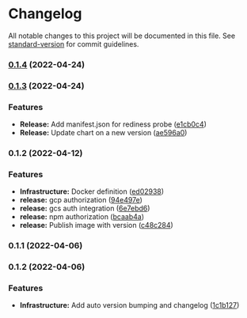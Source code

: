 # Changelog

All notable changes to this project will be documented in this file. See [standard-version](https://github.com/conventional-changelog/standard-version) for commit guidelines.

### [0.1.4](https://github.com/Tripstagger-AA/tripstagger-react-client/compare/v0.1.3...v0.1.4) (2022-04-24)

### [0.1.3](https://github.com/Tripstagger-AA/tripstagger-react-client/compare/v0.1.2...v0.1.3) (2022-04-24)


### Features

* **Release:** Add manifest.json for rediness probe ([e1cb0c4](https://github.com/Tripstagger-AA/tripstagger-react-client/commit/e1cb0c475dae980f3fe94e9adf1fed9d41071b40))
* **Release:** Update chart on a new version ([ae596a0](https://github.com/Tripstagger-AA/tripstagger-react-client/commit/ae596a077a4c3dcecf5c270f9811a040a2a3fae6))

### 0.1.2 (2022-04-12)


### Features

* **Infrastructure:** Docker definition ([ed02938](https://github.com/Tripstagger-AA/tripstagger-react-client/commit/ed02938d3275f7867bef0b253c303b06221a3bd9))
* **release:** gcp authorization  ([94e497e](https://github.com/Tripstagger-AA/tripstagger-react-client/commit/94e497efbc7936cd0756f4e1976568c18e06e695))
* **release:** gcs auth integration  ([6e7ebd6](https://github.com/Tripstagger-AA/tripstagger-react-client/commit/6e7ebd6691fb43450521defc196a49138bab728e))
* **release:** npm authorization ([bcaab4a](https://github.com/Tripstagger-AA/tripstagger-react-client/commit/bcaab4a5f49527b6d43f7ebabe24a814b1dc0474))
* **release:** Publish image with version ([c48c284](https://github.com/Tripstagger-AA/tripstagger-react-client/commit/c48c28451a7154980eb4999953365b2ff4e9e6ee))

### 0.1.1 (2022-04-06)

### 0.1.2 (2022-04-06)


### Features

* **Infrastructure:** Add auto version bumping and changelog ([1c1b127](https://github.com/a-adamiak/Tripstagger.ClientMonoRepo/commit/1c1b1275129861e2240bc1732699ee9743a451ce))
